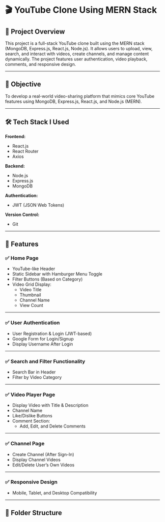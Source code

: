 # 🎬 YouTube Clone Using MERN Stack

## 📌 Project Overview
This project is a full-stack YouTube clone built using the MERN stack (MongoDB, Express.js, React.js, Node.js). It allows users to upload, view, search, and interact with videos, create channels, and manage content dynamically. The project features user authentication, video playback, comments, and responsive design.

---

## 🚀 Objective
To develop a real-world video-sharing platform that mimics core YouTube features using MongoDB, Express.js, React.js, and Node.js (MERN).

---

## 🛠️ Tech Stack I Used
**Frontend:**  
- React.js  
- React Router  
- Axios  

**Backend:**  
- Node.js  
- Express.js  
- MongoDB  

**Authentication:**  
- JWT (JSON Web Tokens)  

**Version Control:**  
- Git  

---

## 🎯 Features

### ✅ Home Page
- YouTube-like Header  
- Static Sidebar with Hamburger Menu Toggle  
- Filter Buttons (Based on Category)  
- Video Grid Display:
  - Video Title  
  - Thumbnail  
  - Channel Name  
  - View Count  

---

### ✅ User Authentication
- User Registration & Login (JWT-based)  
- Google Form for Login/Signup  
- Display Username After Login  

---

### ✅ Search and Filter Functionality
- Search Bar in Header  
- Filter by Video Category  

---

### ✅ Video Player Page
- Display Video with Title & Description  
- Channel Name  
- Like/Dislike Buttons  
- Comment Section:  
  - Add, Edit, and Delete Comments  

---

### ✅ Channel Page
- Create Channel (After Sign-In)  
- Display Channel Videos  
- Edit/Delete User’s Own Videos  

---

### ✅ Responsive Design
- Mobile, Tablet, and Desktop Compatibility  

---

## 📂 Folder Structure
